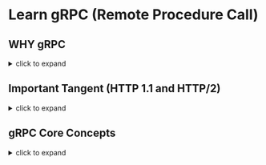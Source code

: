 # Learn gRPC (Remote Procedure Call)

## WHY gRPC

<details>
<summary>click to expand</summary>

1. gRPC is created to
    1. Achieve low latency for service-2-service communication in a large-scale distributed system (e.g. microservices).
    1. Be super efficient over low-power and low-bandwidth systems.
    1. run anywhere; support multi language/platform environments. Example, client could be in `GO` and server could be in `.NET`.
    1. and more ...

1. gRPC efficiency gains are the result of
    1. Its language-neutral, platform-neutral, extensible mechanism for serializing structured data called Protocol Buffer (protobuf).
    1. Leveraging HTTP/2 `multiplexing` capabilities. Browsers can do more over fewer TCP connections and more on this later.

1. gRPC could be a good target when modernizing WCF. Note, CoreWCF exists as well.

</details>

## Important Tangent (HTTP 1.1 and HTTP/2)

<details>
<summary>click to expand</summary>

gRPC takes advantage of HTTP/2 multiplexing capability to achieve great performance. Let’s understand it better.

### **HTTP 1.1**

Quick refresher of the familiar, HTTP 1.1.

<details>
<summary>click to expand</summary>

1. HTTP 1.1 only supports single request/response model per TCP connection.

1. Browsers can re-use single persistent TCP connection to fetch multiple resources one-by-one. Example, download main.js, then main.css, and so on.

1. Now to fetch multiple resources in parallel - help improve performance - browsers must open and use multiple TCP connections (limits apply).

    ![http1.1](./diagrams/http1.1.png)

</details>

### **HTTP/2**

HTTP/2 new binary framing layer resolves the head-of-line blocking problem found in HTTP/1.x and eliminates the need for multiple connections to enable parallel processing and delivery of requests and responses. This makes our applications faster, simpler, and cheaper to deploy.

Let's see how.

<details>
<summary>click to expand</summary>

1. HTTP/2 is designed with goals to 1/ reduce latency by enabling full request and response *multiplexing*, 2/ minimize protocol overhead via efficient compression of HTTP header fields, 3/ add support for request prioritization, and more.

1. HTTP 1.1 core concepts - ex: HTTP methods, status codes, URIs - remain in place. HTTP/2 modifies how the data is exchanged: new binary framing layer, which dictates how the HTTP messages are encapsulated and transferred between the client and server.

1. HTTP/2 breaks down the HTTP protocol communication into an exchange of binary-encoded frames, which are then mapped to messages that belong to a particular stream, and all of which are multiplexed within a single TCP connection.

    This is the foundation that enables all other features and performance optimizations provided by the HTTP/2 protocol.

1. Diagram below shows anatomy of the binary-encoded frames: `Stream`, `Message`, and `Frame`.
    1. Stream - A bidirectional flow of bytes within an established connection, which may carry one or more messages.
    1. Message - A complete sequence of frames that map to a logical request or response message.
    1. Frame - The smallest unit of communication in HTTP/2, each containing a frame header, which at a minimum identifies the stream to which the frame belongs.

    ![http2](./diagrams/http2.png)

</details>

</details>

## gRPC Core Concepts

<details>
<summary>click to expand</summary>

1. gRPC is a method of communication between services like HTTP API.
    1. gRPC does require HTTP/2 and TLS.

1. Compared to HTTP API, big difference is how gRPC is setup and transports the data.

    1. For communication between client/server, gRPC relies on known service contracts called Protocol Buffers (Protobuf), which are shared among the client/server. Client could be a browser, console application, another service etc.
    1. gRPC communicates using binary data stream. Compared to the JSON/XML, its more compact and faster to serialize.
    1. Also, unlike JSON, binary data stream isn’t human readable and we need tooling which exists (not a concern and more of a FYI).

1. gRPC takes a contract-first approach to service (i.e. API) development. This service contract is defined in plain text file called, `.proto`.
    1. In `.proto` file, you will use a language agnostic syntax to define the shape of your service: method signature and strongly typed request/response messages.

        ```c#
        // Sample .proto file
    
        syntax = "proto3";
        
        // The greeting service definition.
        service Greeter {
          // Sends a greeting
          rpc SayHello (HelloRequest) returns (HelloReply);
        }
        
        // The request message containing the user's name.
        message HelloRequest {
          string name = 1;
        }
        
        // The response message containing the greetings.
        message HelloReply {
          string message = 1;
        }
        ```

1. Against `.proto` file(s), you will use gRPC tooling - protobuf complier called *protoc* - to auto-generate service contract implementation in your preferred programming language (e.g. NET, Java, Python, and more).

1. gRPC tooling helps generate implementation for 1/  Method(s) defined by the service’s contract and 2/ base type that will contain message classes (i.e. Data Models) and more. Later, we will explore this in example with .NET.

1. Unlike HTTP APIs, gRPC services cannot be called directly from the browser (as of June 2022).
    1. Approaches like gRPC-web, Transcoding (maps HTTP/JSON to gRPC methods), and gRPC-gateway make this use case possible. Reference [Modernization with gRPC](./3.modernization-with-grpc.md) section for more details.

1. Diagram below summarizes gRPC basics (source .NET)

    ![gRPC-basics](./diagrams/gRPC-basics.png)

</details>
